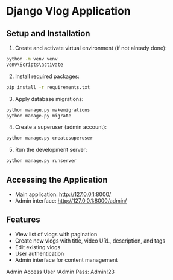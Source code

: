 # Django Vlog Application

## Setup and Installation

1. Create and activate virtual environment (if not already done):
```bash
python -m venv venv
venv\Scripts\activate
```

2. Install required packages:
```bash
pip install -r requirements.txt
```

3. Apply database migrations:
```bash
python manage.py makemigrations
python manage.py migrate
```

4. Create a superuser (admin account):
```bash
python manage.py createsuperuser
```

5. Run the development server:
```bash
python manage.py runserver
```

## Accessing the Application

- Main application: http://127.0.0.1:8000/
- Admin interface: http://127.0.0.1:8000/admin/

## Features

- View list of vlogs with pagination
- Create new vlogs with title, video URL, description, and tags
- Edit existing vlogs
- User authentication
- Admin interface for content management

Admin Access
User :Admin
Pass: Admin!23